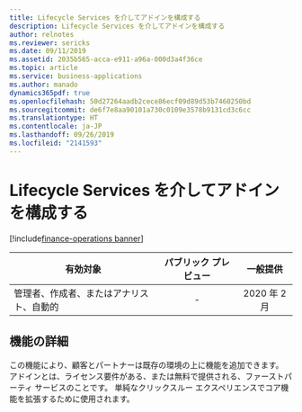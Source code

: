 ```yaml
---
title: Lifecycle Services を介してアドインを構成する
description: Lifecycle Services を介してアドインを構成する
author: relnotes
ms.reviewer: sericks
ms.date: 09/11/2019
ms.assetid: 2035b565-acca-e911-a96a-000d3a4f36ce
ms.topic: article
ms.service: business-applications
ms.author: manado
dynamics365pdf: true
ms.openlocfilehash: 50d27264aadb2cece86ecf09d89d53b7460250bd
ms.sourcegitcommit: de6f7e8aa90101a730c0109e3578b9131cd3c6cc
ms.translationtype: HT
ms.contentlocale: ja-JP
ms.lasthandoff: 09/26/2019
ms.locfileid: "2141593"
---
```

# <a name="configure-add-ins-through-lifecycle-services"></a>Lifecycle Services を介してアドインを構成する
[!include[finance-operations banner](../includes/finance-operations.md)]

| 有効対象    |  パブリック プレビュー | 一般提供 | 
| ---------- | :----------: |:----------: |
|管理者、作成者、またはアナリスト、自動的|-| 2020 年 2 月|






## <a name="feature-details"></a>機能の詳細
<!--feature detail start -->
この機能により、顧客とパートナーは既存の環境の上に機能を追加できます。 アドインとは、ライセンス要件がある、または無料で提供される、ファーストパーティ サービスのことです。 単純なクリックスルー エクスペリエンスでコア機能を拡張するために使用されます。 
<!--feature detail end -->











